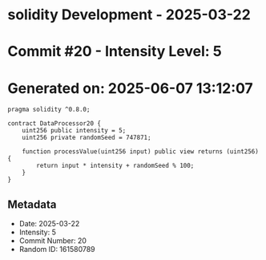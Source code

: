 ﻿# solidity Development - 2025-03-22
# Commit #20 - Intensity Level: 5
# Generated on: 2025-06-07 13:12:07
```solidity
pragma solidity ^0.8.0;

contract DataProcessor20 {
    uint256 public intensity = 5;
    uint256 private randomSeed = 747871;

    function processValue(uint256 input) public view returns (uint256) {
        return input * intensity + randomSeed % 100;
    }
}
```
## Metadata
- Date: 2025-03-22
- Intensity: 5
- Commit Number: 20
- Random ID: 161580789
